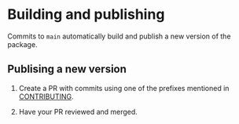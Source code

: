 # Building and publishing

Commits to `main` automatically build and publish a new version of the package.

## Publising a new version

1. Create a PR with commits using one of the prefixes mentioned in [CONTRIBUTING](./CONTRIBUTING.md).

2. Have your PR reviewed and merged.
